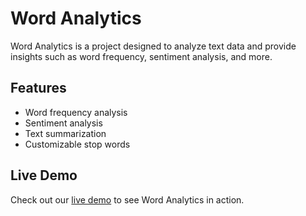 # Word Analytics

Word Analytics is a project designed to analyze text data and provide insights such as word frequency, sentiment analysis, and more.

## Features

- Word frequency analysis
- Sentiment analysis
- Text summarization
- Customizable stop words

## Live Demo

Check out our [live demo](https://word-analytics-six-nu.vercel.app/) to see Word Analytics in action.